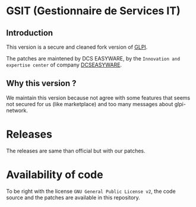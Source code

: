 # GSIT (Gestionnaire de Services IT)

## Introduction

This version is a secure and cleaned fork version of [GLPI](https://github.com/glpi-project/glpi/).

The patches are maintened by DCS EASYWARE, by the `Innovation and expertise center` of company [DCSEASYWARE](https://www.dcsit-group.com/).


## Why this version ?

We maintain this version because not agree with some features that seems not secured for us (like marketplace) and too many messages about glpi-network.



# Releases

The releases are same than official but with our patches.


# Availability of code

To be right with the license `GNU General Public License v2`, the code source and the patches are available in this repository.


